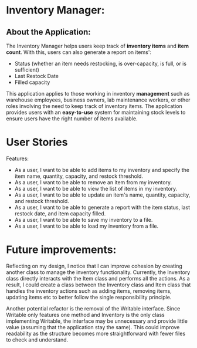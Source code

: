 # Inventory Manager:
## About the Application:

The Inventory Manager helps users keep track of **inventory items** and **item count**. With this, users can also generate a report on items': 
- Status (whether an item needs restocking, is over-capacity, is full, or is sufficient)
- Last Restock Date
- Filled capacity

This application applies to those working in inventory **management** such as warehouse employees, business owners, lab maintenance workers, or other roles involving the need to keep track of inventory items. The application provides users with an **easy-to-use** system for maintaining stock levels to ensure users have the right number of items available.


# User Stories

Features:
- As a user, I want to be able to add items to my inventory and specify the item name, quantity, capacity, and restock threshold.
- As a user, I want to be able to remove an item from my inventory.
- As a user, I want to be able to view the list of items in my inventory.
- As a user, I want to be able to update an item's name, quantity, capacity, and restock threshold.
- As a user, I want to be able to generate a report with the item status, last restock date, and item capacity filled.
- As a user, I want to be able to save my inventory to a file.
- As a user, I want to be able to load my inventory from a file.


# Future improvements:

Reflecting on my design, I notice that I can improve cohesion by creating another class to manage the inventory functionality. Currently, the Inventory class directly interacts with the Item class and performs all the actions. As a result, I could create a class between the Inventory class and Item class that handles the inventory actions such as adding items, removing items, updating items etc to better follow the single responsibility principle. 

Another potential refactor is the removal of the Writable interface. Since Writable only features one method and Inventory is the only class implementing Writable, the interface may be unnecessary and provide little value (assuming that the application stay the same). This could improve readability as the structure becomes more straightforward with fewer files to check and understand.

